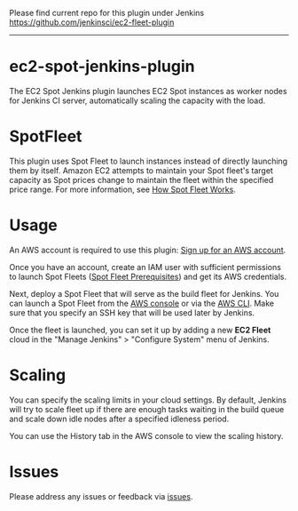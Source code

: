 
Please find current repo for this plugin under Jenkins https://github.com/jenkinsci/ec2-fleet-plugin

---

# ec2-spot-jenkins-plugin
The EC2 Spot Jenkins plugin launches EC2 Spot instances as worker nodes for Jenkins CI server, 
automatically scaling the capacity with the load. 

# SpotFleet
This plugin uses Spot Fleet to launch instances instead of directly launching them by itself. 
Amazon EC2 attempts to maintain your Spot fleet's target capacity as Spot prices change to maintain
the fleet within the specified price range. For more information, see 
[How Spot Fleet Works](http://docs.aws.amazon.com/AWSEC2/latest/UserGuide/spot-fleet.html).

# Usage
An AWS account is required to use this plugin: [Sign up for an AWS account](https://portal.aws.amazon.com/gp/aws/developer/registration/index.html).

Once you have an account, create an IAM user with sufficient permissions to launch Spot Fleets ([Spot Fleet Prerequisites](http://docs.aws.amazon.com/AWSEC2/latest/UserGuide/spot-fleet-requests.html#spot-fleet-prerequisites "Spot Fleet Prerequisites")) and get its AWS credentials.

Next, deploy a Spot Fleet that will serve as the build fleet for Jenkins. You can launch a Spot Fleet from the 
[AWS console](http://docs.aws.amazon.com/AWSEC2/latest/UserGuide/spot-fleet-requests.html#create-spot-fleet)
or via the [AWS CLI](http://docs.aws.amazon.com/cli/latest/reference/ec2/request-spot-fleet.html). Make sure that you specify an SSH key that will be used later by Jenkins.

Once the fleet is launched, you can set it up by adding a new **EC2 Fleet** cloud in the 
"Manage Jenkins" > "Configure System" menu of Jenkins.

# Scaling
You can specify the scaling limits in your cloud settings. By default, Jenkins will try to scale fleet up
if there are enough tasks waiting in the build queue and scale down idle nodes after a specified idleness period.

You can use the History tab in the AWS console to view the scaling history.

Issues
======

Please address any issues or feedback via [issues](https://github.com/awslabs/ec2-spot-jenkins-plugin/issues).

